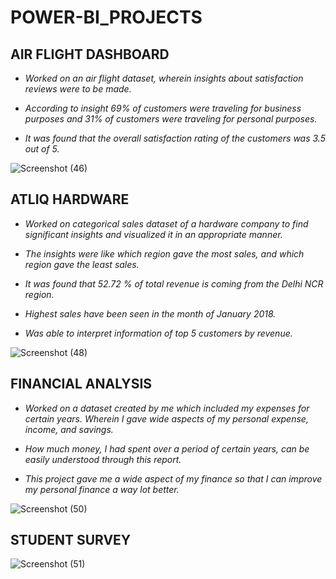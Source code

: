# POWER-BI_PROJECTS


## AIR FLIGHT DASHBOARD

* *Worked on an air flight dataset, wherein insights about satisfaction reviews were to be made.*

* *According to insight 69% of customers were traveling for business purposes and 31% of customers were
traveling for personal purposes.*

* *It was found that the overall satisfaction rating of the customers was 3.5 out of 5.*

![Screenshot (46)](https://user-images.githubusercontent.com/98949309/187694269-31362224-5e01-4106-b76d-45e40f0493f0.png)



## ATLIQ HARDWARE

* *Worked on categorical sales dataset of a hardware company to find significant insights and visualized it in
an appropriate manner.*

* *The insights were like which region gave the most sales, and which region gave the least sales.*

* *It was found that 52.72 % of total revenue is coming from the Delhi NCR region.*

* *Highest sales have been seen in the month of January 2018.*

* *Was able to interpret information of top 5 customers by revenue.*


![Screenshot (48)](https://user-images.githubusercontent.com/98949309/187695998-26b798cd-99d9-4884-8a99-a2260c6bbf6e.png)


## FINANCIAL ANALYSIS

* *Worked on a dataset created by me which included my expenses for certain years. Wherein I gave wide
aspects of my personal expense, income, and savings.*

* *How much money, I had spent over a period of certain years, can be easily understood through this report.*

* *This project gave me a wide aspect of my finance so that I can improve my personal finance a way lot
better.*

![Screenshot (50)](https://user-images.githubusercontent.com/98949309/187697027-1ca7cbc4-33b0-42ea-8e39-331133c673ae.png)

## STUDENT SURVEY



![Screenshot (51)](https://user-images.githubusercontent.com/98949309/187698013-13b2806b-d01b-472a-9083-d83e2fd01617.png)



